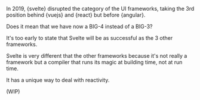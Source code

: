 In 2019, {svelte} disrupted the category of the UI frameworks, taking the 3rd position behind {vuejs} and {react} but before {angular}.

Does it mean that we have now a BIG-4 instead of a BIG-3?

It's too early to state that Svelte will be as successful as the 3 other frameworks.

Svelte is very different that the other frameworks because it's not really a framework but a compiler that runs its magic at building time, not at run time.

It has a unique way to deal with reactivity.

(WIP)
